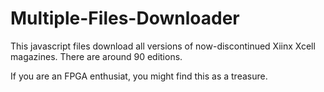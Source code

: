# Multiple-Files-Downloader

This javascript files download all versions of now-discontinued Xiinx Xcell magazines. There are around 90 editions. 

If you are an FPGA enthusiat, you might find this as a treasure.

